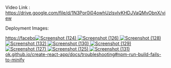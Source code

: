 Video Link : https://drive.google.com/file/d/1N3Por0i04owhUzIsvlvKHDJVaQMvObnX/view

Deployment Images: 

[https://facebo![Screenshot (124)](https://github.com/nidhikumari02/auth-frontend/assets/122108296/5e3a2bdc-5640-475e-be5d-f8edbab60a6d)
![Screenshot (126)](https://github.com/nidhikumari02/auth-frontend/assets/122108296/66dbe014-c892-489e-b93e-6c3791c6f54d)
![Screenshot (128)](https://github.com/nidhikumari02/auth-frontend/assets/122108296/060bb657-e7b9-4dc8-9c0b-840859fc23d3)
![Screenshot (132)](https://github.com/nidhikumari02/auth-frontend/assets/122108296/9d732f1c-2dc3-463a-bb93-93b09dd2cc90)
![Screenshot (130)](https://github.com/nidhikumari02/auth-frontend/assets/122108296/6461b28b-d4a3-4e42-aa9f-739fabf706c2)
![Screenshot (129)](https://github.com/nidhikumari02/auth-frontend/assets/122108296/8f6cbff2-0f2f-4d67-9490-602cb2be6b8e)
![Screenshot (127)](https://github.com/nidhikumari02/auth-frontend/assets/122108296/aec6dcc6-17a6-4aec-9114-e025a51222ee)
![Screenshot (125)](https://github.com/nidhikumari02/auth-frontend/assets/122108296/cb34e6dd-fc16-461d-8235-52edde57a8db)
![Screenshot (131)](https://github.com/nidhikumari02/auth-frontend/assets/122108296/102377e1-aa32-4aa2-b371-9c161c577c0f)
ok.github.io/create-react-app/docs/troubleshooting#npm-run-build-fails-to-minify](https://facebook.github.io/create-react-app/docs/troubleshooting#npm-run-build-fails-to-minify)



